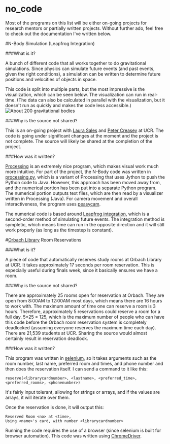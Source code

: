 # no_code
Most of the programs on this list will be either on-going projects for research mentors or partially written projects. Without further ado, feel free to check out the documentation I've written below.

#N-Body Simulation (Leapfrog Integration)

###What is it?

A bunch of different code that all works together to do gravitational simulations. Since physics can simulate future events (and past events, given the right conditions), a simulation can be written to determine future positions and velocities of objects in space.

This code is split into multiple parts, but the most impressive is the visualization, which can be seen below. The visualization can run in real-time. (The data can also be calculated in parallel with the visualization, but it doesn't run as quickly and makes the code less accessible.)
![About 200 gravitational bodies](http://i.imgur.com/9QzrtuL.png)

###Why is the source not shared?

This is an on-going project with [Laura Sales](http://www.physics.ucr.edu/people/faculty/sales.html) and [Peter Creasey](http://astro.ucr.edu/members/postdocs/) at UCR. The code is going under significant changes at the moment and the project is not complete. The source will likely be shared at the completion of the project.

###How was it written?

[Processing](https://processing.org/) is an extremely nice program, which makes visual work much more intuitive. For part of the project, the N-Body code was written in [processing.py](http://py.processing.org/), which is a variant of Processing that uses Jython to push the Python code to Java. However, this approach has been moved away from, and the numerical portion has been put into a separate Python program. The numerical portion outputs text files, which are then read by a visualizer written in Processing (Java). For camera movement and overall interactiveness, the program uses [peasycam](http://mrfeinberg.com/peasycam/).

The numerical code is based around [Leapfrog integration](https://en.wikipedia.org/wiki/Leapfrog_integration), which is a second-order method of simulating future events. The integration method is sympletic, which means time can run in the opposite direction and it will still work properly (as long as the timestep is constant).

#[Orbach Library](https://library.ucr.edu/libraries/orbach-science-library) Room Reservations

###What is it?

A piece of code that automatically reserves study rooms at Orbach Library at UCR. It takes approximately 17 seconds per room reservation. This is especially useful during finals week, since it basically ensures we have a room.

###Why is the source not shared?

There are approximately 25 rooms open for reservation at Orbach. They are open from 8:00AM to 12:00AM most days, which means there are 16 hours to work with. The maximum amount of time one can reserve a room is 3 hours. Therefore, approximately 5 reservations could reserve a room for a full day. 5\*25 = 125, which is the maximum number of people who can have this code before the Orbach room reservation system is completely deadlocked (assuming everyone reserves the maximum time each day). There are 21,539 students at UCR. Sharing the source would almost certainly result in reservation deadlock.

###How was it written?

This program was written in [selenium](http://www.seleniumhq.org/), so it takes arguments such as the room number, last name, preferred room and times, and phone number and then does the reservation itself. I can send a command to it like this:
```
reserve(<librarycardnumber>, <lastname>, <preferred_time>, <preferred_rooms>, <phonenumber>)
```
It's fairly input tolerant, allowing for strings or arrays, and if the values are arrays, it will iterate over them.

Once the reservation is done, it will output this:
```
Reserved Room <no> at <time>,
Using <name>'s card, with number <librarycardnumber>
```
Running the code requires the use of a browser (since selenium is built for browser automation). This code was written using [ChromeDriver](https://sites.google.com/a/chromium.org/chromedriver/).
